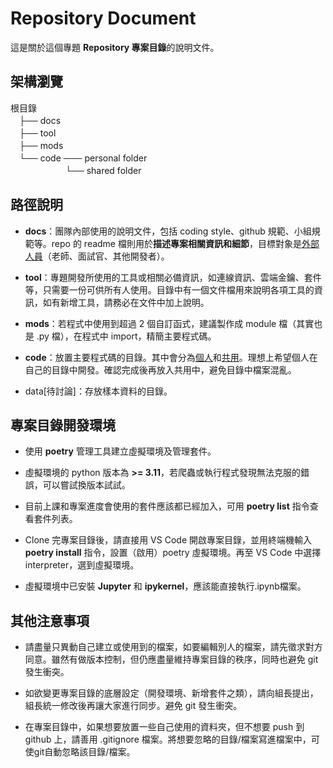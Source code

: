 # Repository Document
這是關於這個專題 **Repository 專案目錄**的說明文件。  
  
  
## 架構瀏覽
根目錄  
　├── docs  
　├── tool  
　├── mods  
　└── code ─── personal folder  
　　　　 　　└── shared folder



## 路徑說明
- **docs**：團隊內部使用的說明文件，包括 coding style、github 規範、小組規範等。repo 的 readme 檔則用於**描述專案相關資訊和細節**，目標對象是<u>外部人員</u>（老師、面試官、其他開發者）。

- **tool**：專題開發所使用的工具或相關必備資訊，如連線資訊、雲端金鑰、套件等，只需要一份可供所有人使用。目錄中有一個文件檔用來說明各項工具的資訊，如有新增工具，請務必在文件中加上說明。

- **mods**：若程式中使用到超過 2 個自訂函式，建議製作成 module 檔（其實也是 .py 檔），在程式中 import，精簡主要程式碼。

- **code**：放置主要程式碼的目錄。其中會分為<u>個人</u>和<u>共用</u>。理想上希望個人在自己的目錄中開發。確認完成後再放入共用中，避免目錄中檔案混亂。

- data[待討論]：存放樣本資料的目錄。



## 專案目錄開發環境
- 使用 **poetry** 管理工具建立虛擬環境及管理套件。
- 虛擬環境的 python 版本為 **>= 3.11**，若爬蟲或執行程式發現無法克服的錯誤，可以嘗試換版本試試。

- 目前上課和專案進度會使用的套件應該都已經加入，可用 **poetry list** 指令查看套件列表。

- Clone 完專案目錄後，請直接用 VS Code 開啟專案目錄，並用終端機輸入 **poetry install** 指令，設置（啟用）poetry 虛擬環境。再至 VS Code 中選擇 interpreter，選到虛擬環境。

- 虛擬環境中已安裝 **Jupyter** 和 **ipykernel**，應該能直接執行.ipynb檔案。



## 其他注意事項
- 請盡量只異動自己建立或使用到的檔案，如要編輯別人的檔案，請先徵求對方同意。雖然有做版本控制，但仍應盡量維持專案目錄的秩序，同時也避免 git 發生衝突。

- 如欲變更專案目錄的底層設定（開發環境、新增套件之類），請向組長提出，組長統一修改後再讓大家進行同步。避免 git 發生衝突。

- 在專案目錄中，如果想要放置一些自己使用的資料夾，但不想要 push 到 github 上，請善用 .gitignore 檔案。將想要忽略的目錄/檔案寫進檔案中，可使git自動忽略該目錄/檔案。